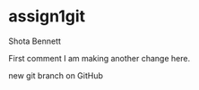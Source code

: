 # assign1git
Shota Bennett

First comment
I am making another change here.

new git branch on GitHub
